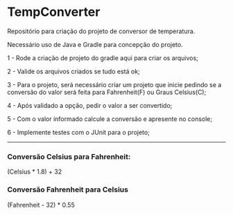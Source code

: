 # TempConverter

Repositório para criação do projeto de conversor de temperatura.

Necessário uso de Java e Gradle para concepção do projeto.

1 - Rode a criação de projeto do gradle aqui para criar os arquivos;

2 - Valide os arquivos criados se tudo está ok;

3 - Para o projeto, será necessário criar um projeto que inicie pedindo se a conversão do valor será feita para Fahrenheit(F) ou Graus Celsius(C);

4 - Após validado a opção, pedir o valor a ser convertido;

5 - Com o valor informado calcule a conversão e apresente no console;

6 - Implemente testes com o JUnit para o projeto;

---

### Conversão Celsius para Fahrenheit:
(Celsius * 1.8) + 32

### Conversão Fahrenheit para Celsius
(Fahrenheit - 32) * 0.55
